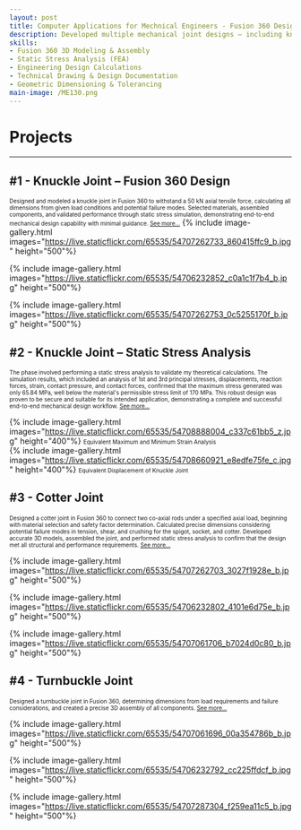```yaml
---
layout: post
title: Computer Applications for Mechnical Engineers - Fusion 360 Design & Simulation Projects
description: Developed multiple mechanical joint designs — including knuckle, cotter, and turnbuckle joints — using Fusion 360 for 3D modeling, assembly, and static stress analysis. Projects required independent engineering calculations, material selection, and performance validation, strengthening my skills in turning design requirements into manufacturable CAD models and professional technical documentation.
skills: 
- Fusion 360 3D Modeling & Assembly
- Static Stress Analysis (FEA)
- Engineering Design Calculations
- Technical Drawing & Design Documentation
- Geometric Dimensioning & Tolerancing
main-image: /ME130.png
---
```

# Projects
---
## #1 - Knuckle Joint – Fusion 360 Design
<span style="font-size: 10px">Designed and modeled a knuckle joint in Fusion 360 to withstand a 50 kN axial tensile force, calculating all dimensions from given load conditions and potential failure modes. Selected materials, assembled components, and validated performance through static stress simulation, demonstrating end-to-end mechanical design capability with minimal guidance. [See more...](https://drive.google.com/file/d/1vu8ckg3GdZofH_R-nQB4spf6LS_5lrgl/view?usp=drive_link)</span>
{% include image-gallery.html 
images="https://live.staticflickr.com/65535/54707262733_860415ffc9_b.jpg" height="500"%}
 
{% include image-gallery.html 
images="https://live.staticflickr.com/65535/54706232852_c0a1c1f7b4_b.jpg" height="500"%}
 
{% include image-gallery.html 
images="https://live.staticflickr.com/65535/54707262753_0c5255170f_b.jpg" height="500"%} 

## #2 - Knuckle Joint – Static Stress Analysis
<span style="font-size: 10px">The phase involved performing a static stress analysis to validate my theoretical calculations. The simulation results, which included an analysis of 1st and 3rd principal stresses, displacements, reaction forces, strain, contact pressure, and contact forces, confirmed that the maximum stress generated was only 65.84 MPa, well below the material's permissible stress limit of 170 MPa. This robust design was proven to be secure and suitable for its intended application, demonstrating a complete and successful end-to-end mechanical design workflow. [See more...](https://drive.google.com/file/d/1mkbLmihwcIqNAtFICupIGswilzbRc74K/view?usp=drive_link)</span>  

{% include image-gallery.html 
images="https://live.staticflickr.com/65535/54708888004_c337c61bb5_z.jpg" height="400"%}
<span style="font-size: 10px">Equivalent Maximum and Minimum Strain Analysis</span>  
{% include image-gallery.html 
images="https://live.staticflickr.com/65535/54708660921_e8edfe75fe_c.jpg" height="400"%}
<span style="font-size: 10px">Equivalent Displacement of Knuckle Joint</span>  
 
## #3 - Cotter Joint
<span style="font-size: 10px">Designed a cotter joint in Fusion 360 to connect two co-axial rods under a specified axial load, beginning with material selection and safety factor determination. Calculated precise dimensions considering potential failure modes in tension, shear, and crushing for the spigot, socket, and cotter. Developed accurate 3D models, assembled the joint, and performed static stress analysis to confirm that the design met all structural and performance requirements. [See more...](https://drive.google.com/file/d/18SwnWHMv8mUiOJn_5vl2xSnoHUMH_nj_/view?usp=drive_link)</span>

{% include image-gallery.html 
images="https://live.staticflickr.com/65535/54707262703_3027f1928e_b.jpg" height="500"%}
  
{% include image-gallery.html 
images="https://live.staticflickr.com/65535/54706232802_4101e6d75e_b.jpg" height="500"%}
  
{% include image-gallery.html 
images="https://live.staticflickr.com/65535/54707061706_b7024d0c80_b.jpg" height="500"%}


## #4 - Turnbuckle Joint
<span style="font-size: 10px">Designed a turnbuckle joint in Fusion 360, determining dimensions from load requirements and failure considerations, and created a precise 3D assembly of all components. [See more...](https://drive.google.com/file/d/1FzSQAzPtcVOvXRUYpW4FB_oOYwm7yII5/view?usp=drive_link)</span> 

{% include image-gallery.html 
images="https://live.staticflickr.com/65535/54707061696_00a354786b_b.jpg" height="500"%}
 
{% include image-gallery.html 
images="https://live.staticflickr.com/65535/54706232792_cc225ffdcf_b.jpg" height="500"%}

{% include image-gallery.html 
images="https://live.staticflickr.com/65535/54707287304_f259ea11c5_b.jpg" height="500"%}

